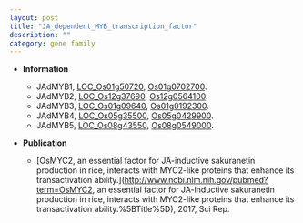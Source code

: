 ```yaml
---
layout: post
title: "JA_dependent_MYB_transcription_factor"
description: ""
category: gene family
---
```


* **Information**  
    + JAdMYB1, [LOC_Os01g50720](http://rice.plantbiology.msu.edu/cgi-bin/ORF_infopage.cgi?orf=LOC_Os01g50720), [Os01g0702700](http://rapdb.dna.affrc.go.jp/viewer/gbrowse_details/irgsp1?name=Os01g0702700).
    + JAdMYB2, [LOC_Os12g37690](http://rice.plantbiology.msu.edu/cgi-bin/ORF_infopage.cgi?orf=LOC_Os12g37690), [Os12g0564100](http://rapdb.dna.affrc.go.jp/viewer/gbrowse_details/irgsp1?name=Os12g0564100).
    + JAdMYB3, [LOC_Os01g09640](http://rice.plantbiology.msu.edu/cgi-bin/ORF_infopage.cgi?orf=LOC_Os01g09640), [Os01g0192300](http://rapdb.dna.affrc.go.jp/viewer/gbrowse_details/irgsp1?name=Os01g0192300).
    + JAdMYB4, [LOC_Os05g35500](http://rice.plantbiology.msu.edu/cgi-bin/ORF_infopage.cgi?orf=LOC_Os05g35500), [Os05g0429900](http://rapdb.dna.affrc.go.jp/viewer/gbrowse_details/irgsp1?name=Os05g0429900).
    + JAdMYB5, [LOC_Os08g43550](http://rice.plantbiology.msu.edu/cgi-bin/ORF_infopage.cgi?orf=LOC_Os08g43550), [Os08g0549000](http://rapdb.dna.affrc.go.jp/viewer/gbrowse_details/irgsp1?name=Os08g0549000).

* **Publication**  
    + [OsMYC2, an essential factor for JA-inductive sakuranetin production in rice, interacts with MYC2-like proteins that enhance its transactivation ability.](http://www.ncbi.nlm.nih.gov/pubmed?term=OsMYC2, an essential factor for JA-inductive sakuranetin production in rice, interacts with MYC2-like proteins that enhance its transactivation ability.%5BTitle%5D), 2017, Sci Rep.


